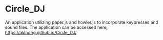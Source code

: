 # Circle_DJ
An application utilizing paper.js and howler.js to incorporate keypresses and sound files. The application can be accessed here, https://akluong.github.io/Circle_DJ/.
